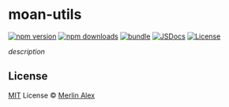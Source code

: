 # moan-utils

[![npm version][npm-version-src]][npm-version-href]
[![npm downloads][npm-downloads-src]][npm-downloads-href]
[![bundle][bundle-src]][bundle-href]
[![JSDocs][jsdocs-src]][jsdocs-href]
[![License][license-src]][license-href]

_description_

## License

[MIT](./LICENSE) License © [Merlin Alex](https://github.com/merlinalex1028)

<!-- Badges -->

[npm-version-src]: https://img.shields.io/npm/v/moan-utils?style=flat&colorA=080f12&colorB=1fa669
[npm-version-href]: https://npmjs.com/package/moan-utils
[npm-downloads-src]: https://img.shields.io/npm/dm/moan-utils?style=flat&colorA=080f12&colorB=1fa669
[npm-downloads-href]: https://npmjs.com/package/moan-utils
[bundle-src]: https://img.shields.io/bundlephobia/minzip/moan-utils?style=flat&colorA=080f12&colorB=1fa669&label=minzip
[bundle-href]: https://bundlephobia.com/result?p=moan-utils
[license-src]: https://img.shields.io/github/license/antfu/moan-utils.svg?style=flat&colorA=080f12&colorB=1fa669
[license-href]: https://github.com/antfu/moan-utils/blob/main/LICENSE
[jsdocs-src]: https://img.shields.io/badge/jsdocs-reference-080f12?style=flat&colorA=080f12&colorB=1fa669
[jsdocs-href]: https://www.jsdocs.io/package/moan-utils
